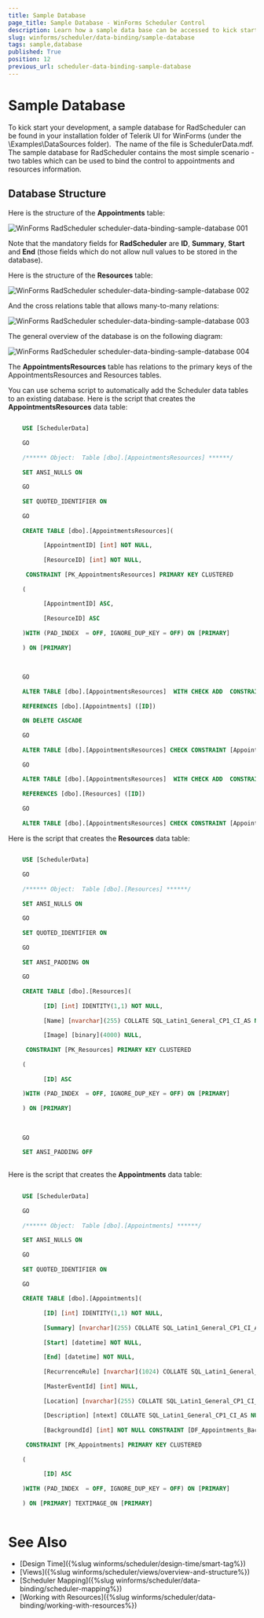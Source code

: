 ```yaml
---
title: Sample Database
page_title: Sample Database - WinForms Scheduler Control
description: Learn how a sample data base can be accessed to kick start your development with WinForms Scheduler.
slug: winforms/scheduler/data-binding/sample-database
tags: sample,database
published: True
position: 12
previous_url: scheduler-data-binding-sample-database
---
```


# Sample Database

To kick start your development, a sample database for RadScheduler can be found in your installation folder of Telerik UI for WinForms (under the \Examples\DataSources folder).  The name of the file is SchedulerData.mdf. The sample database for RadScheduler contains the most simple scenario - two tables which can be used to bind the control to appointments and resources information.

## Database Structure

Here is the structure of the __Appointments__ table:

![WinForms RadScheduler scheduler-data-binding-sample-database 001](images/scheduler-data-binding-sample-database001.png)

Note that the mandatory fields for __RadScheduler__ are __ID__, __Summary__, __Start__ and __End__ (those fields which do not allow null values to be stored in the database).

Here is the structure of the __Resources__ table:

![WinForms RadScheduler scheduler-data-binding-sample-database 002](images/scheduler-data-binding-sample-database002.png)

And the cross relations table that allows many-to-many relations:

![WinForms RadScheduler scheduler-data-binding-sample-database 003](images/scheduler-data-binding-sample-database003.png)

The general overview of the database is on the following diagram:

![WinForms RadScheduler scheduler-data-binding-sample-database 004](images/scheduler-data-binding-sample-database004.png)

The __AppointmentsResources__ table has relations to the primary keys of the AppointmentsResources and Resources tables.

You can use schema script to automatically add the Scheduler data tables to an existing database. Here is the script that creates the __AppointmentsResources__ data table:

````SQL
	
	USE [SchedulerData]
	
	GO
	
	/****** Object:  Table [dbo].[AppointmentsResources] ******/
	
	SET ANSI_NULLS ON
	
	GO
	
	SET QUOTED_IDENTIFIER ON
	
	GO
	
	CREATE TABLE [dbo].[AppointmentsResources](
	
	      [AppointmentID] [int] NOT NULL,
	
	      [ResourceID] [int] NOT NULL,
	
	 CONSTRAINT [PK_AppointmentsResources] PRIMARY KEY CLUSTERED
	
	(
	
	      [AppointmentID] ASC,
	
	      [ResourceID] ASC
	
	)WITH (PAD_INDEX  = OFF, IGNORE_DUP_KEY = OFF) ON [PRIMARY]
	
	) ON [PRIMARY]
	
	 
	
	GO
	
	ALTER TABLE [dbo].[AppointmentsResources]  WITH CHECK ADD  CONSTRAINT [AppointmentsResources_Appointments] FOREIGN KEY([AppointmentID])
	
	REFERENCES [dbo].[Appointments] ([ID])
	
	ON DELETE CASCADE
	
	GO
	
	ALTER TABLE [dbo].[AppointmentsResources] CHECK CONSTRAINT [AppointmentsResources_Appointments]
	
	GO
	
	ALTER TABLE [dbo].[AppointmentsResources]  WITH CHECK ADD  CONSTRAINT [AppointmentsResources_Resources] FOREIGN KEY([ResourceID])
	
	REFERENCES [dbo].[Resources] ([ID])
	
	GO
	
	ALTER TABLE [dbo].[AppointmentsResources] CHECK CONSTRAINT [AppointmentsResources_Resources]
````



Here is the script that creates the __Resources__ data table:

````SQL
	
	USE [SchedulerData]
	
	GO
	
	/****** Object:  Table [dbo].[Resources] ******/
	
	SET ANSI_NULLS ON
	
	GO
	
	SET QUOTED_IDENTIFIER ON
	
	GO
	
	SET ANSI_PADDING ON
	
	GO
	
	CREATE TABLE [dbo].[Resources](
	
	      [ID] [int] IDENTITY(1,1) NOT NULL,
	
	      [Name] [nvarchar](255) COLLATE SQL_Latin1_General_CP1_CI_AS NOT NULL,
	
	      [Image] [binary](4000) NULL,
	
	 CONSTRAINT [PK_Resources] PRIMARY KEY CLUSTERED
	
	(
	
	      [ID] ASC
	
	)WITH (PAD_INDEX  = OFF, IGNORE_DUP_KEY = OFF) ON [PRIMARY]
	
	) ON [PRIMARY]
	
	 
	
	GO
	
	SET ANSI_PADDING OFF
	
````



Here is the script that creates the __Appointments__ data table:
        

````SQL
	
	USE [SchedulerData]
	
	GO
	
	/****** Object:  Table [dbo].[Appointments] ******/
	
	SET ANSI_NULLS ON
	
	GO
	
	SET QUOTED_IDENTIFIER ON
	
	GO
	
	CREATE TABLE [dbo].[Appointments](
	
	      [ID] [int] IDENTITY(1,1) NOT NULL,
	
	      [Summary] [nvarchar](255) COLLATE SQL_Latin1_General_CP1_CI_AS NOT NULL,
	
	      [Start] [datetime] NOT NULL,
	
	      [End] [datetime] NOT NULL,
	
	      [RecurrenceRule] [nvarchar](1024) COLLATE SQL_Latin1_General_CP1_CI_AS NULL,
	
	      [MasterEventId] [int] NULL,
	
	      [Location] [nvarchar](255) COLLATE SQL_Latin1_General_CP1_CI_AS NULL,
	
	      [Description] [ntext] COLLATE SQL_Latin1_General_CP1_CI_AS NULL,
	
	      [BackgroundId] [int] NOT NULL CONSTRAINT [DF_Appointments_BackgroundId]  DEFAULT ((1)),
	
	 CONSTRAINT [PK_Appointments] PRIMARY KEY CLUSTERED
	
	(
	
	      [ID] ASC
	
	)WITH (PAD_INDEX  = OFF, IGNORE_DUP_KEY = OFF) ON [PRIMARY]
	
	) ON [PRIMARY] TEXTIMAGE_ON [PRIMARY]
	
````

# See Also

* [Design Time]({%slug winforms/scheduler/design-time/smart-tag%})
* [Views]({%slug winforms/scheduler/views/overview-and-structure%})
* [Scheduler Mapping]({%slug winforms/scheduler/data-binding/scheduler-mapping%})
* [Working with Resources]({%slug winforms/scheduler/data-binding/working-with-resources%})


